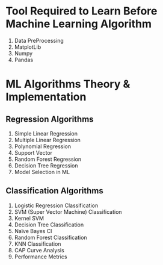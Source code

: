 # Tool Required to Learn Before Machine Learning Algorithm
1. Data PreProcessing
2. MatplotLib
3. Numpy
4. Pandas

# ML Algorithms Theory & Implementation
## Regression Algorithms
1.	Simple Linear Regression
2.	Multiple Linear Regression
3.	Polynomial Regression
4.	Support Vector
5.	Random Forest Regression
6.	Decision Tree Regression
7.	Model Selection in ML

## Classification Algorithms
1.	Logistic Regression Classification
2.	SVM (Super Vector Machine) Classification
3.	Kernel SVM
4.	Decision Tree Classification
5.	Naïve Bayes Cl
6.	Random Forest Classification
7.	KNN Classification
8.	CAP Curve Analysis
9.	Performance Metrics

